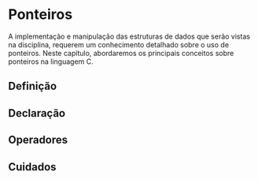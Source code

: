 # Ponteiros

A implementação e manipulação das estruturas de dados que serão vistas na disciplina, requerem um conhecimento detalhado sobre o uso de ponteiros. Neste capítulo, abordaremos os principais conceitos sobre ponteiros na linguagem C. 



## Definição


## Declaração


## Operadores

## Cuidados



